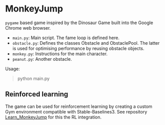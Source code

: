 # MonkeyJump
`pygame` based game inspired by the  Dinosaur Game built into the Google Chrome web browser.

 - `main.py`: Main script. The fame loop is defined here. 
 - `obstacle.py`:  Defines the classes Obstacle and ObstaclePool. The latter is used for optimising performance by reusing obstacle objects.
 - `monkey.py`: Instructions for the main character.
 - `peanut.py`: Another obstacle.

Usage: 
> python main.py

## Reinforced learning
The game can be used for reinforcement learning by creating a custom Gym environment compatible with Stable-Baselines3. See repository [Learn_MonkeyJump](https://github.com/MartinezAgullo/Learn_MonkeyJump) for this the RL integration.
